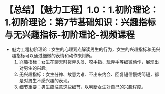 # 【总结】【魅力工程】1.0：1.初阶理论：1.初阶理论：第7节基础知识：兴趣指标与无兴趣指标-初阶理论-视频课程

-   魅力工程初阶理论：女生的心理观点解读男生的行为，女生的兴趣指标和无兴趣指标可以通过细微的表情和动作来判断。
    1.  兴趣指标：女生在聊天时拨弄头发、咬手指、玩弄手等细微动作，展现出对男生的兴趣。
    2.  无兴趣指标：女生分神、故意为难、不出来约会、回复短信慢或简短，都是对男生不感兴趣的表现。
    3.  细节重要：男生应注意这些细节，以判断女生对自己的兴趣程度。